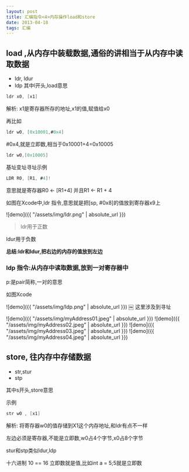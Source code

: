 ```yaml
---
layout: post
title: 汇编指令<4>内存操作load和store
date: 2013-04-18
tags: 汇编
---
```



## load ,从内存中装载数据,通俗的讲相当于从内存中读取数据

- ldr, ldur
- ldp
其中l开头,load意思

```swift
ldr x0, [x1]
```
解析: x1是寄存器所存的地址,x1的值,赋值给x0

再比如
```swift
ldr w0, [0x10001,#0x4]
```
#0x4,就是立即数,相当于0x10001+4=0x10005
```swift
ldr w0,[0x10005]
```

基址变址寻址示例
```swift
LDR R0, [R1, #4]! 
```
意思就是寄存器R0 <- [R1+4] 并且R1 <- R1 + 4



如图在Xcode中,ldr 指令,意思就是把[sp, #0x8]的值放到寄存器x9上

![demo]({{ "/assets/img/ldr.png" | absolute_url }})


>ldr用于正数

ldur用于负数


**总结:ldr和ldur,把右边的内存的值放到左边**


### ldp 指令:从内存中读取数据,放到一对寄存器中

p:是pair简称,一对的意思


如图Xcode

![demo]({{ "/assets/img/ldp.png" | absolute_url }})
￼
这里涉及到寻址

![demo]({{ "/assets/img/myAddress01.jpeg" | absolute_url }})
![demo]({{ "/assets/img/myAddress02.jpeg" | absolute_url }})
![demo]({{ "/assets/img/myAddress03.jpeg" | absolute_url }})
![demo]({{ "/assets/img/myAddress04.jpeg" | absolute_url }})

## store, 往内存中存储数据

- str,stur
- stp

其中s开头,store意思


示例
```swift
str w0 , [x1]
```
解析: 将寄存器w0的值存储到X1这个内存地址,和ldr有点不一样

左边必须是寄存器,不能是立即数,w0占4个字节,x0占8个字节

stur和stp类似ldur,ldp




十六进制
10 == 16
立即数就是值,比如int a = 5;5就是立即数
